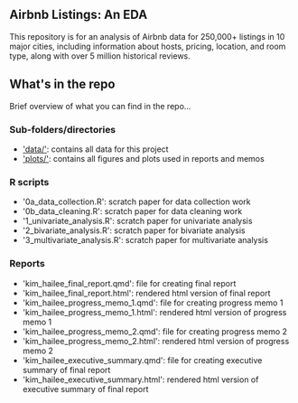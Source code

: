 ## Airbnb Listings: An EDA

This repository is for an analysis of Airbnb data for 250,000+ listings in 10 major cities, including information about hosts, pricing, location, and room type, along with over 5 million historical reviews.

## What's in the repo

Brief overview of what you can find in the repo...

### Sub-folders/directories

-   ['data/'](data): contains all data for this project
-   ['plots/'](plots): contains all figures and plots used in reports and memos

### R scripts

-   '0a_data_collection.R': scratch paper for data collection work
-   '0b_data_cleaning.R': scratch paper for data cleaning work
-   '1_univariate_analysis.R': scratch paper for univariate analysis
-   '2_bivariate_analysis.R': scratch paper for bivariate analysis
-   '3_multivariate_analysis.R': scratch paper for multivariate analysis

### Reports

-   'kim_hailee_final_report.qmd': file for creating final report
-   'kim_hailee_final_report.html': rendered html version of final report
-   'kim_hailee_progress_memo_1.qmd': file for creating progress memo 1
-   'kim_hailee_progress_memo_1.html': rendered html version of progress memo 1
-   'kim_hailee_progress_memo_2.qmd': file for creating progress memo 2
-   'kim_hailee_progress_memo_2.html': rendered html version of progress memo 2
-   'kim_hailee_executive_summary.qmd': file for creating executive summary of final report
-   'kim_hailee_executive_summary.html': rendered html version of executive summary of final report
